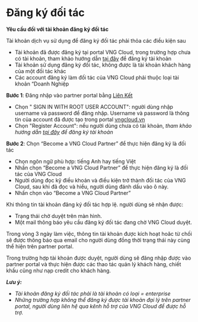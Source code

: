 # Đăng ký đối tác

**Yêu cầu đối với tài khoản đăng ký đối tác**

Tài khoản dịch vụ sử dụng để đăng ký đối tác phải thỏa các điều kiện sau

* Tài khoản đã được đăng ký tại portal VNG Cloud, trong trường hợp chưa có tài khoản, tham khảo hướng dẫn [tại đây](dang-ky-doi-tac.md) để đăng ký tài khoản
* Tài khoản sử dụng đăng ký đối tác, không được là tài khoản khách hàng của một đối tác khác
* Các account đăng ký làm đối tác của VNG Cloud phải thuộc loại tài khoản “Doanh Nghiệp

**Bước 1**: Đăng nhập vào partner portal bằng [Liên Kết](https://signin.vngcloud.vn/ap/auth?clientId=c9e78411-f2a2-41ba-a9e4-3c56263c181a\&responseType=code\&codeChallenge=CdvLkCA8WBPfEAaQ\_m6lKBqa5h5YM\_6JwbR5HuCo5vI\&codeChallengeMethod=S256\&appState=b4406579-f18e-4cd9-878d-64ebbc809af7\&redirectUri=https%3A%2F%2Fpartner.console.vngcloud.vn%2Foverview)

* Chọn " SIGN IN WITH ROOT USER ACCOUNT":  người dùng nhập username và password để đăng nhập. Username và password là thông tin của account đã được tạo trong portal [vngcloud.vn](http://vngcloud.vn/)
* Chọn "Register Account": nếu người dùng chưa có tài khoản, _tham khảo hướng dẫn_ [_tại đây_](../huong-dan-su-dung-tai-khoan/dang-ky-tai-khoan.md) _để đăng ký tài khoản_

**Bước 2**: Chọn  “Become a VNG Cloud Partner” để thực hiện đăng ký là đối tác

* Chọn ngôn ngữ phù hợp: tiếng Anh hay tiếng Việt
* Nhấn chọn “Become a VNG Cloud Partner” để thực hiện đăng ký là đối tác của VNG Cloud
* Người dùng đọc kỹ điều khoản và điều kiện trở thành đối tác của VNG Cloud, sau khi đã đọc và hiểu, người dùng đánh dấu vào ô này.
* Nhấn chọn vào “Become a VNG Cloud Partner”

Khi thông tin tài khoản đăng ký đối tác hợp lệ. người dùng sẽ nhận được:

* Trạng thái chờ duyệt trên màn hình.
* Một mail thông báo yêu cầu đăng ký đối tác đang chờ VNG Cloud duyệt.

Trong vòng 3 ngày làm việc, thông tin tài khoản được kích hoạt hoăc từ chối sẽ được thông báo qua email cho người dùng đồng thời trạng thái này cùng thể hiện trên partner portal.

Trong trường hợp tài khoản được duyệt, người dùng sẽ đăng nhập được vào partner portal và thực hiện được các thao tác quản lý khách hàng, chiết khấu cũng như nạp credit cho khách hàng.

_**Lưu ý:**_

* _Tài khoản đăng ký đối tác phải là tài khoản có loại = enterprise_
* _Những trường hợp không thể đăng ký được tài khoản đại lý trên partner portal, người dùng liên hệ qua kênh hỗ trợ của VNG Cloud để được hỗ trợ._
